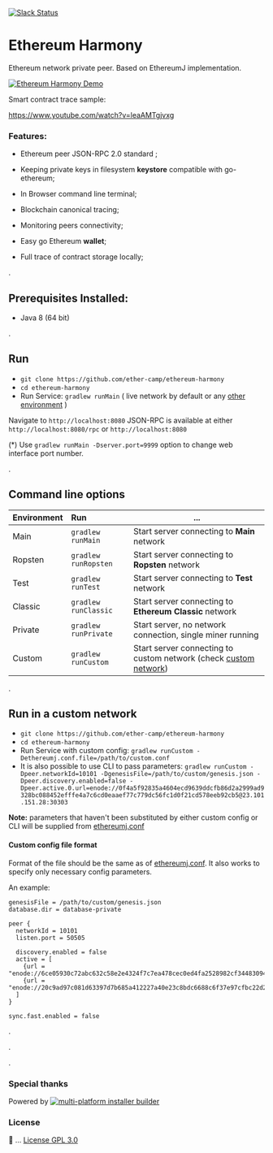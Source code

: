 

[![Slack Status](http://harmony-slack-ether-camp.herokuapp.com/badge.svg)](http://ether.camp) 


# Ethereum Harmony

Ethereum network private peer. Based on EthereumJ implementation. 


[![Ethereum Harmony Demo](http://i.imgur.com/zeJMQ94.png)](https://www.youtube.com/watch?v=3qASGOy3qrw )

Smart contract trace sample: 

https://www.youtube.com/watch?v=leaAMTgjvxg

 
### Features: 

 * Ethereum peer JSON-RPC 2.0 standard ;
 
 * Keeping private keys in filesystem **keystore** compatible with go-ethereum;
 
 * In Browser command line terminal;
 
 * Blockchain canonical tracing;   
 
 * Monitoring peers connectivity;
 
 * Easy go Ethereum **wallet**;
  
 * Full trace of contract storage locally; 

.

## Prerequisites Installed: 
 * Java 8 (64 bit)

.

## Run 

* `git clone https://github.com/ether-camp/ethereum-harmony`
* `cd ethereum-harmony`
* Run Service: `gradlew runMain`  ( live network by default or any [other environment](#options) )

Navigate to `http://localhost:8080`
JSON-RPC is available at either `http://localhost:8080/rpc` or `http://localhost:8080`

(*) Use `gradlew runMain -Dserver.port=9999` option to change web interface port number.

.

## Command line options <a id="options"></a>

| Environment        | Run      | ... |
| ------------- |:-------------|------------- |
| Main      | `gradlew runMain` | Start server connecting to **Main** network |
| Ropsten      | `gradlew runRopsten` | Start server connecting to **Ropsten** network |
| Test      | `gradlew runTest`      | Start server connecting to **Test** network |
| Classic | `gradlew runClassic`      | Start server connecting to **Ethereum Classic** network |   
| Private | `gradlew runPrivate`      | Start server, no network connection, single miner running|    
| Custom | `gradlew runCustom`      | Start server connecting to custom network (check [custom network](#custom-network)) |

.

## Run in a custom network <a id="custom-network"></a>
* `git clone https://github.com/ether-camp/ethereum-harmony`
* `cd ethereum-harmony`
* Run Service with custom config: `gradlew runCustom -Dethereumj.conf.file=/path/to/custom.conf`
* It is also possible to use CLI to pass parameters: `gradlew runCustom -Dpeer.networkId=10101 -DgenesisFile=/path/to/custom/genesis.json -Dpeer.discovery.enabled=false -Dpeer.active.0.url=enode://0f4a5f92835a4604ecd9639ddcfb86d2a2999ad9328bc088452efffe4a7c6cd0eaaef77c779dc56fc1d0f21cd578eeb92cb5@23.101.151.28:30303`

**Note:** parameters that haven't been substituted by either custom config or CLI will be supplied from [ethereumj.conf](https://github.com/ethereum/ethereumj/blob/master/ethereumj-core/src/main/resources/ethereumj.conf)

#### Custom config file format
Format of the file should be the same as of [ethereumj.conf](https://github.com/ethereum/ethereumj/blob/master/ethereumj-core/src/main/resources/ethereumj.conf). It also works to specify only necessary config parameters.

An example: 
  ```
  genesisFile = /path/to/custom/genesis.json
  database.dir = database-private

  peer {
    networkId = 10101
    listen.port = 50505

    discovery.enabled = false
    active = [
      {url = "enode://6ce05930c72abc632c58e2e4324f7c7ea478cec0ed4fa2528982cf34483094e9cbc9216e7aa349691242576d552a2a56aaeae426c5303ded677ce455ba1acd9d@13.84.180.240:30303"}
      {url = "enode://20c9ad97c081d63397d7b685a412227a40e23c8bdc6688c6f37e97cfbc22d2b4d1db1510d8f61e6a8866ad7f0e17c02b14182d37ea7c3c8b9c2683aeb6b733a1@52.169.14.227:30303"}
    ]
  }

  sync.fast.enabled = false
  ```
.

.

.

### Special thanks

Powered by [![multi-platform installer builder](https://www.ej-technologies.com/images/product_banners/install4j_medium.png)](https://www.ej-technologies.com/products/install4j/overview.html)

### License

📜 ... [License GPL 3.0](https://github.com/ether-camp/ethereum-harmony/blob/master/LICENSE)
